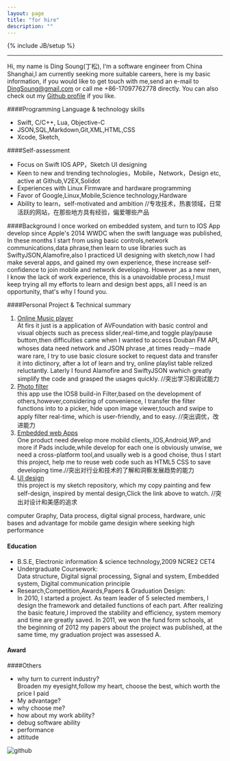 ```yaml
---
layout: page
title: "for hire"
description: ""
---
```

{% include JB/setup %}


---

Hi, my name is Ding Soung(丁松), I‘m a software engineer from China Shanghai,I am currently seeking more suitable careers, here is my basic information, if you would like to get touch with me,send an e-mail to [DingSoung@gmail.com](mailto://DingSoung@gmail.com) or call me +86-17097762778 directly. You can also check out my [Github profile](https://github.com/DingSoung) if you like.

####Programming Language & technology skills

* Swift, C/C++, Lua, Objective-C
* JSON,SQL,Markdown,Git,XML,HTML,CSS
* Xcode, Sketch,

####Self-assessment
* Focus on Swift IOS APP，Sketch UI designing
* Keen to new and trending technologies，Mobile，Network，Design etc, active at Github,V2EX,Solidot
* Experiences with Linux Firmware and hardware programming
* Favor of Google,Linux,Mobile,Science technology,Hardware
* Ability to learn，self-motivated and ambition
//专攻技术，热衷领域，日常活跃的网站，在那些地方具有经验，偏爱哪些产品


####Background
I once worked on embedded system, and turn to IOS App develop since Apple's 2014 WWDC when the swift language was published, In these months I start from using basic controls,network communications,data phrase,then learn to use libraries such as SwiftyJSON,Alamofire,also I practiced UI designing with sketch,now I had make several apps, and gained  my own experience, these increase self-confidence to join mobile and network developing. However ,as a new men, I know the lack of work experience, this is a unavoidable process,I must keep trying all my efforts to learn and design best apps, all I need is an opportunity, that's why I found you.

####Personal Project & Technical summary

1. [Online Music player](https://github.com/DingSoung/music)  
At firs it just is a application of AVFoundation with basic control and visual objects such as precess slider,real-time,and toggle play/pause buttom,then difficulties came when I wanted to access Douban FM API, whoses data need network and JSON phrase ,at times ready－made ware rare, I try to use basic closure socket to request data and transfer it into dictinory, after a lot of learn and try, online playlist table relized reluctantly. Laterly I found Alamofire and SwiftyJSON wwhich greatly simplify the code and grasped the usages quickly.   //突出学习和调试能力
2. [Photo filter](https://github.com/DingSoung/photo)  
this app use the IOS8 build-in Filter,based on the development of others,however,considering of convenience, I transfer the filter functions into to a picker, hide upon image viewer,touch and swipe to apply filter real-time, which is user-friendly, and to easy. //突出调优，改进能力
3. [Embedded web Apps](https://github.com/DingSoung/webApp)  
One product need develop more mobild clients,,IOS,Android,WP,and more if Pads include,while develop for each one is obviously unwise, we need a cross-platform tool,and usually web is a good choise, thus I start this project, help me to reuse web code such as HTML5 CSS to save developing time.//突出对行业和技术的了解和洞察发展趋势的能力
4. [UI design](https://github.com/DingSoung/design)  
this project is my sketch repository, which my copy painting and few self-design, inspired by mental design,Click the link above to watch.  //突出对设计和美感的追求

computer Graphy, Data process, digital signal process, hardware,  unic bases and advantage  for mobile game desigin where seeking high performance

#### Education
* B.S.E, Electronic information & science technology,2009 NCRE2 CET4 
* Undergraduate Coursework:  
Data structure, Digital signal processing, Signal and system, Embedded system, Digital communication principle
* Research,Competition,Awards,Papers & Graduation Design:  
In 2010, I started a project. As team leader of 5 selected members, I design the framework and detailed functions of each part. After realizing the basic feature,I improved the stability and efficiency, system memory and time are greatly saved. In 2011, we won the fund form schools, at the beginning of 2012 my papers about the project was published, at the same time, my graduation project was assessed A.

#### Award

####Others
* why turn to current industry?  
Broaden my eyesight,follow my heart, choose the best, which worth the price I paid
* My advantage?  
* why choose me?
* how about my work ability?
* debug software ability
* performance
* attitude

![github](https://raw.githubusercontent.com/DingSoung/dingsoung.github.com/master/_posts/attach/githubUrl.png)